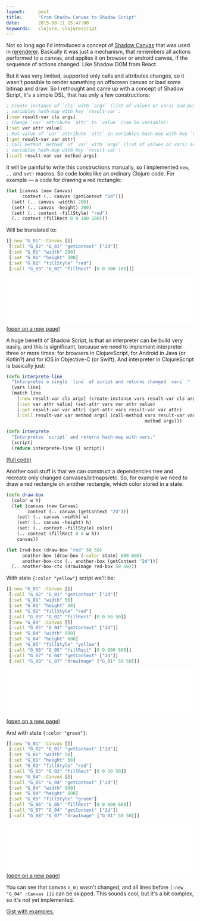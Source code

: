 ```yaml
---
layout:     post
title:      "From Shadow Canvas to Shadow Script"
date:       2015-08-11 15:47:00
keywords:   clojure, clojurescript
---
```


Not so long ago I'd introduced a concept of [Shadow Canvas](/2015/06/23/react-like-canvas/)
that was used in [rerenderer](https://github.com/nvbn/rerenderer). Basically 
it was just a mechanism, that remembers all actions performed to a canvas,
and applies it on browser or android canvas, if the sequence of actions changed. Like
Shadow DOM from React.

But it was very limited, supported only calls and attributes changes, so it wasn't possible
to render something on offscreen canvas or load some bitmap and draw. So I rethought
and came up with a concept of Shadow Script, it's a simple DSL, that has only a few constructions:

```clojure
; Create instance of `cls` with `args` (list of values or vars) and put result in
; variables hash-map with key `result-var`:
[:new result-var cls args]
; Change `var` attribute `attr` to `value` (can be variable):
[:set var attr value]
; Put value of `var` attribute `attr` in variables hash-map with key `result-var`:
[:get result-var var attr]
; Call method `method` of `var` with `args` (list of values or vars) and put result in
; variables hash-map with key `result-var`:
[:call result-var var method args]
```

It will be painful to write this constructions manually, so I implemented `new`,
`..` and `set!` macros. So code looks like an ordinary Clojure code. For example &mdash;
a code for drawing a red rectangle:

```clojure
(let [canvas (new Canvas)
      context (.. canvas (getContext "2d"))]
  (set! (.. canvas -width) 200)    
  (set! (.. canvas -height) 200)
  (set! (.. context -fillStyle) "red")
  (.. context (fillRect 0 0 100 100))) 
```

Will be translated to:

```clojure
[[:new "G_01" :Canvas []]
 [:call "G_02" "G_01" "getContext" ["2d"]]
 [:set "G_01" "width" 200]
 [:set "G_01" "height" 200]
 [:set "G_02" "fillStyle" "red"]
 [:call "G_03" "G_02" "fillRect" [0 0 100 100]]]
```

<iframe src="/assets/rerenderer_2/index.html#1" width="100%" height="130" frameBorder="0" scrolling="no"></iframe>
<a href="/assets/rerenderer_2/index.html#1" target="_blank">(open on a new page)</a>

A huge benefit of Shadow Script, is that an interpreter can be build very easily,
and this is significant, because we need to implement interpreter
three or more times: for browsers in ClojureScript, for Android in Java (or Kotlin?) and
for iOS in Objective-C (or Swift). And interpreter in ClojureScript is basically just: 

```clojure
(defn interprete-line
  "Interpretes a single `line` of script and returns changed `vars`."
  [vars line]
  (match line
    [:new result-var cls args] (create-instance vars result-var cls args)
    [:set var attr value] (set-attr vars var attr value)
    [:get result-var var attr] (get-attr vars result-var var attr)
    [:call result-var var method args] (call-method vars result-var var
                                                    method args)))

(defn interprete
  "Interpretes `script` and returns hash-map with vars."
  [script]
  (reduce interprete-line {} script))
```

[(full code)](https://github.com/nvbn/rerenderer/blob/e0d90c4b733be1445302d146fed103d2c975c371/src/rerenderer/browser.cljs#L40)

Another cool stuff is that we can construct a dependencies tree and recreate only changed
canvases/bitmaps/etc. So, for example we need to draw a red rectangle on another rectangle,
which color stored in a state:

```clojure
(defn draw-box
  [color w h]
  (let [canvas (new Canvas)
        context (.. canvas (getContext "2d"))]
    (set! (.. canvas -width) w)
    (set! (.. canvas -height) h)
    (set! (.. context -fillStyle) color)
    (.. context (fillRect 0 0 w h))
    canvas))

(let [red-box (draw-box "red" 50 50)
      another-box (draw-box (:color state) 800 600)
      another-box-ctx (.. another-box (getContext "2d"))]
  (.. another-box-ctx (drawImage red-box 50 50)))
```

With state `{:color "yellow"}` script we'll be:

```clojure
[[:new "G_01" :Canvas []]
 [:call "G_02" "G_01" "getContext" ["2d"]]
 [:set "G_01" "width" 50]
 [:set "G_01" "height" 50]
 [:set "G_02" "fillStyle" "red"]
 [:call "G_03" "G_02" "fillRect" [0 0 50 50]]
 [:new "G_04" :Canvas []]
 [:call "G_05" "G_04" "getContext" ["2d"]]
 [:set "G_04" "width" 800]
 [:set "G_04" "height" 600]
 [:set "G_05" "fillStyle" "yellow"]
 [:call "G_06" "G_05" "fillRect" [0 0 800 600]]
 [:call "G_07" "G_04" "getContext" ["2d"]]
 [:call "G_08" "G_07" "drawImage" ["G_01" 50 50]]]
```

<iframe src="/assets/rerenderer_2/index.html#2" width="100%" height="130" frameBorder="0" scrolling="no"></iframe>
<a href="/assets/rerenderer_2/index.html#2" target="_blank">(open on a new page)</a>

And with state `{:color "green"}`:

```clojure
[[:new "G_01" :Canvas []]
 [:call "G_02" "G_01" "getContext" ["2d"]]
 [:set "G_01" "width" 50]
 [:set "G_01" "height" 50]
 [:set "G_02" "fillStyle" "red"]
 [:call "G_03" "G_02" "fillRect" [0 0 50 50]]
 [:new "G_04" :Canvas []]
 [:call "G_05" "G_04" "getContext" ["2d"]]
 [:set "G_04" "width" 800]
 [:set "G_04" "height" 600]
 [:set "G_05" "fillStyle" "green"]
 [:call "G_06" "G_05" "fillRect" [0 0 800 600]]
 [:call "G_07" "G_04" "getContext" ["2d"]]
 [:call "G_08" "G_07" "drawImage" ["G_01" 50 50]]]
```

<iframe src="/assets/rerenderer_2/index.html#3" width="100%" height="130" frameBorder="0" scrolling="no"></iframe>
<a href="/assets/rerenderer_2/index.html#3" target="_blank">(open on a new page)</a>

You can see that canvas `G_01` wasn't changed, and all lines before
`[:new "G_04" :Canvas []]` can be skipped. This sounds cool, but it's a bit
complex, so it's not yet implemented.

[Gist with examples.](https://gist.github.com/nvbn/cc21d1360c8874e4fd41)
